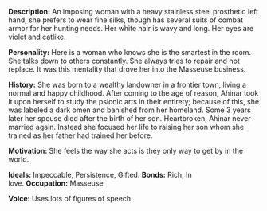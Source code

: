 **Description:** An imposing woman with a heavy stainless steel prosthetic left hand, she prefers to wear fine silks, though has several suits of combat armor for her hunting needs. Her white hair is wavy and long. Her eyes are violet and catlike.

**Personality:** Here is a woman who knows she is the smartest in the room. She talks down to others constantly. She always tries to repair and not replace. It was this mentality that drove her into the Masseuse business.

**History:** She was born to a wealthy landowner in a frontier town, living a normal and happy childhood. After coming to the age of reason, Ahinar took it upon herself to study the psionic arts in their entirety; because of this, she was labeled a dark omen and banished from her homeland. Some 3 years later her spouse died after the birth of her son. Heartbroken, Ahinar never married again. Instead she focused her life to raising her son whom she trained as her father had trained her before.

**Motivation:** She feels the way she acts is they only way to get by in the world.

**Ideals:** Impeccable, Persistence, Gifted. **Bonds:** Rich, In love. **Occupation:** Masseuse

**Voice:** Uses lots of figures of speech
